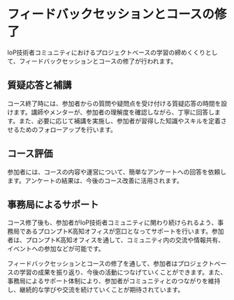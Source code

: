 # フィードバックセッションとコースの修了

IoP技術者コミュニティにおけるプロジェクトベースの学習の締めくくりとして、フィードバックセッションとコースの修了が行われます。

## 質疑応答と補講

コース終了時には、参加者からの質問や疑問点を受け付ける質疑応答の時間を設けます。講師やメンターが、参加者の理解度を確認しながら、丁寧に回答します。また、必要に応じて補講を実施し、参加者が習得した知識やスキルを定着させるためのフォローアップを行います。

## コース評価

参加者には、コースの内容や運営について、簡単なアンケートへの回答を依頼します。アンケートの結果は、今後のコース改善に活用されます。


## 事務局によるサポート

コース修了後も、参加者がIoP技術者コミュニティに関わり続けられるよう、事務局であるプロンプトK高知オフィスが窓口となってサポートを行います。参加者は、プロンプトK高知オフィスを通して、コミュニティ内の交流や情報共有、イベントへの参加などが可能です。

フィードバックセッションとコースの修了を通して、参加者はプロジェクトベースの学習の成果を振り返り、今後の活動につなげていくことができます。また、事務局によるサポート体制により、参加者がコミュニティとのつながりを維持し、継続的な学びや交流を続けていくことが期待されています。